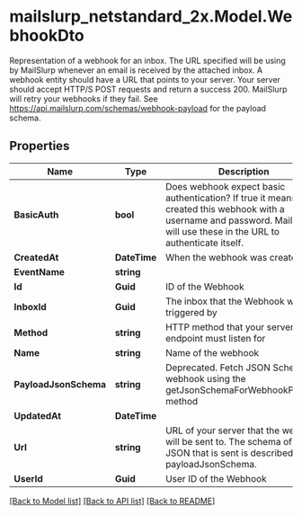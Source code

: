 # mailslurp_netstandard_2x.Model.WebhookDto
Representation of a webhook for an inbox. The URL specified will be using by MailSlurp whenever an email is received by the attached inbox. A webhook entity should have a URL that points to your server. Your server should accept HTTP/S POST requests and return a success 200. MailSlurp will retry your webhooks if they fail. See https://api.mailslurp.com/schemas/webhook-payload for the payload schema.

## Properties

Name | Type | Description | Notes
------------ | ------------- | ------------- | -------------
**BasicAuth** | **bool** | Does webhook expect basic authentication? If true it means you created this webhook with a username and password. MailSlurp will use these in the URL to authenticate itself. | [optional] 
**CreatedAt** | **DateTime** | When the webhook was created | [optional] 
**EventName** | **string** |  | [optional] 
**Id** | **Guid** | ID of the Webhook | [optional] 
**InboxId** | **Guid** | The inbox that the Webhook will be triggered by | [optional] 
**Method** | **string** | HTTP method that your server endpoint must listen for | [optional] 
**Name** | **string** | Name of the webhook | [optional] 
**PayloadJsonSchema** | **string** | Deprecated. Fetch JSON Schema for webhook using the getJsonSchemaForWebhookPayload method | [optional] 
**UpdatedAt** | **DateTime** |  | 
**Url** | **string** | URL of your server that the webhook will be sent to. The schema of the JSON that is sent is described by the payloadJsonSchema. | [optional] 
**UserId** | **Guid** | User ID of the Webhook | [optional] 

[[Back to Model list]](../README#documentation-for-models) [[Back to API list]](../README#documentation-for-api-endpoints) [[Back to README]](../README)

